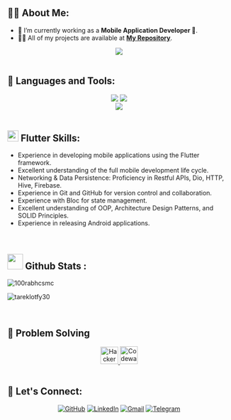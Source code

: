 <!-- ======= About Section ======= -->
## 🙋‍♂️ About Me:

- 🔭 I’m currently working as a **Mobile Application Developer 📱**.
- 👨‍💻 All of my projects are available at **[My Repository](https://github.com/TarekLotfy30?tab=repositories)**.

<div align="center">
    <a href="https://docs.google.com/document/d/1xje9vart0UOoiNzlGa8fBi0Ncmm6JpXr/edit?usp=sharing&ouid=110562906787684492079&rtpof=true&sd=true" target="_blank">
        <img src="https://img.shields.io/badge/CV-0077B5?style=for-the-badge&logo=files&logoColor=white" />
    </a>
</div>

<br>

<!-- ======= Languages and Tools Section ======= -->
## 🚀 Languages and Tools:

<div align="center">
    <img src="https://skillicons.dev/icons?i=flutter,dart,firebase,cpp,java" />
    <img src="https://skillicons.dev/icons?i=github,git,androidstudio,vscode,figma,postman" /><br>
    <img src="https://skillicons.dev/icons?i=linux,html,css" /><br>
</div>

<br>

<!-- ======= Flutter Skills Section ======= -->
## <img src="https://media2.giphy.com/media/QssGEmpkyEOhBCb7e1/giphy.gif?cid=ecf05e47a0n3gi1bfqntqmob8g9aid1oyj2wr3ds3mg700bl&rid=giphy.gif" width="25"><b> Flutter Skills:</b>

- Experience in developing mobile applications using the Flutter framework.
- Excellent understanding of the full mobile development life cycle.
- Networking & Data Persistence: Proficiency in Restful APIs, Dio, HTTP, Hive, Firebase.
- Experience in Git and GitHub for version control and collaboration.
- Experience with Bloc for state management.
- Excellent understanding of OOP, Architecture Design Patterns, and SOLID Principles.
- Experience in releasing Android applications.

<br>

<!-- ======= Github Stats Section ======= -->
## <img src="https://media.giphy.com/media/iY8CRBdQXODJSCERIr/giphy.gif" width="35"><b> Github Stats </b>:

<p align="left"> <img src="https://komarev.com/ghpvc/?username=TarekLotfy30&label=Profile%20views&color=0e75b6&style=flat" alt="100rabhcsmc" /> </p>

<p align="left">
    <img src="https://github-readme-stats.vercel.app/api/top-langs?username=tareklotfy30&show_icons=true&locale=en&layout=compact&line_height=20&title_color=7A7ADB&icon_color=2234AE&text_color=D3D3D3&bg_color=0,000000,130F40" alt="tareklotfy30" />
</p>

<br>

<!-- ======= Problem Solving Section ======= -->
## :flashlight: Problem Solving

<div align="center">
    <a href="https://www.hackerrank.com/profile/tareklotfi123" target="_blank">
        <img src="https://raw.githubusercontent.com/rahuldkjain/github-profile-readme-generator/master/src/images/icons/Social/hackerrank.svg" alt="HackerRank Profile" height="39" width="40" />
    </a>
    <a href="https://www.codewars.com/users/TarekLotfy30" target="_blank">
        <img alt="Codewars Profile" src="https://docs.codewars.com/logo.svg" width="40" />
    </a>
</div>

<br>

<!-- ======= Connect Section ======= -->
## 🤝 Let's Connect:

<p align="center">
    <a href="https://github.com/TarekLotfy30"><img src="https://img.icons8.com/bubbles/50/000000/github.png" alt="GitHub"/></a>
    <a href="https://linkedin.com/in/https://www.linkedin.com/in/tarek-lotfi/"><img src="https://img.icons8.com/bubbles/50/000000/linkedin.png" alt="LinkedIn"/></a>
    <a href="mailto:tareklotfi789@gmail.com"><img src="https://img.icons8.com/bubbles/50/000000/gmail.png" alt="Gmail"/></a>
    <a href="https://t.me/tarek_lotfi"><img src="https://img.icons8.com/bubbles/50/000000/telegram-app.png" alt="Telegram"/></a>
</p>



